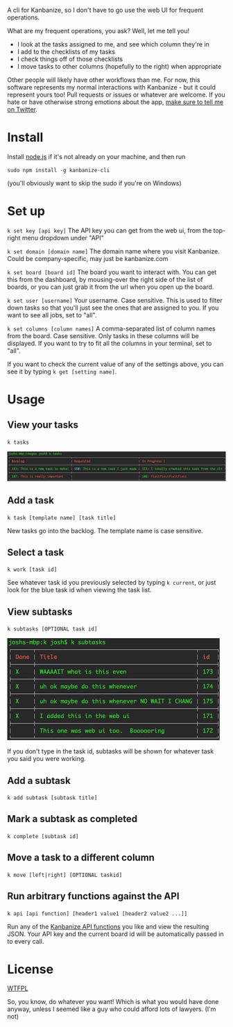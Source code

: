 A cli for Kanbanize, so I don't have to go use the web UI for frequent operations.

What are my frequent operations, you ask?  Well, let me tell you!

- I look at the tasks assigned to me, and see which column they're in
- I add to the checklists of my tasks
- I check things off of those checklists
- I move tasks to other columns (hopefully to the right) when appropriate

Other people will likely have other workflows than me.  For now, this software represents my normal interactions with Kanbanize - but it could represent yours too!  Pull requests or issues or whatever are welcome.  If you hate or have otherwise strong emotions about the app, [make sure to tell me on Twitter](https://twitter.com/TehShrike).

# Install

Install [node.js](http://nodejs.org/download/) if it's not already on your machine, and then run

	sudo npm install -g kanbanize-cli

(you'll obviously want to skip the sudo if you're on Windows)

# Set up

`k set key [api key]`  The API key you can get from the web ui, from the top-right menu dropdown under "API"

`k set domain [domain name]`  The domain name where you visit Kanbanize.  Could be company-specific, may just be kanbanize.com

`k set board [board id]`  The board you want to interact with.  You can get this from the dashboard, by mousing-over the right side of the list of boards, or you can just grab it from the url when you open up the board.

`k set user [username]`  Your username.  Case sensitive.  This is used to filter down tasks so that you'll just see the ones that are assigned to you.  If you want to see all jobs, set to "all".

`k set columns [column names]`  A comma-separated list of column names from the board.  Case sensitive.  Only tasks in these columns will be displayed.  If you want to try to fit all the columns in your terminal, set to "all".

If you want to check the current value of any of the settings above, you can see it by typing `k get [setting name]`.

# Usage

## View your tasks

`k tasks`

![k tasks](images/tasks.png)

## Add a task

`k task [template name] [task title]`

New tasks go into the backlog.  The template name is case sensitive.

## Select a task

`k work [task id]`

See whatever task id you previously selected by typing `k current`, or just look for the blue task id when viewing the task list.

## View subtasks

`k subtasks [OPTIONAL task id]`

![k subtasks](images/subtasks.png)

If you don't type in the task id, subtasks will be shown for whatever task you said you were working.

## Add a subtask

`k add subtask [subtask title]`

## Mark a subtask as completed

`k complete [subtask id]`

## Move a task to a different column

`k move [left|right] [OPTIONAL taskid]`

## Run arbitrary functions against the API

`k api [api function] [header1 value1 [header2 value2 ...]]`

Run any of the [Kanbanize API functions](https://kanbanize.com/ctrl_integration) you like and view the resulting JSON.  Your API key and the current board id will be automatically passed in to every call.

# License

[WTFPL](http://wtfpl2.com/)

So, you know, do whatever you want!  Which is what you would have done anyway, unless I seemed like a guy who could afford lots of lawyers.  (I'm not)
